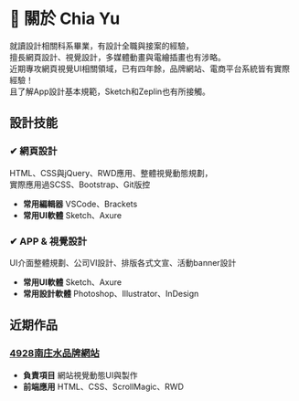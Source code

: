 # 🎨 關於 Chia Yu
就讀設計相關科系畢業，有設計全職與接案的經驗，<br>
擅長網頁設計、視覺設計，多媒體動畫與電繪插畫也有涉略。<br>
近期專攻網頁視覺UI相關領域，已有四年餘，品牌網站、電商平台系統皆有實際經驗！<br>
且了解App設計基本規範，Sketch和Zeplin也有所接觸。<br>

## 設計技能
### ✔ 網頁設計
HTML、CSS與jQuery、RWD應用、整體視覺動態規劃，<br>
實際應用過SCSS、Bootstrap、Git版控<br>
- **常用編輯器** VSCode、Brackets<br>
- **常用UI軟體** Sketch、Axure

### ✔ APP & 視覺設計
UI介面整體規劃、公司VI設計、排版各式文宣、活動banner設計<br>
- **常用UI軟體** Sketch、Axure<br>
- **常用設計軟體** Photoshop、Illustrator、InDesign

## 近期作品
### [4928南庄水品牌網站](https://chiayu1228.github.io/4928water/ "Title")
- **負責項目** 網站視覺動態UI與製作<br>
- **前端應用** HTML、CSS、ScrollMagic、RWD

<!--
**chiayu1228/chiayu1228** is a ✨ _special_ ✨ repository because its `README.md` (this file) appears on your GitHub profile.

Here are some ideas to get you started:

- 🔭 I’m currently working on ...
- 🌱 I’m currently learning ...
- 👯 I’m looking to collaborate on ...
- 🤔 I’m looking for help with ...
- 💬 Ask me about ...
- 📫 How to reach me: ...
- 😄 Pronouns: ...
- ⚡ Fun fact: ...
-->
